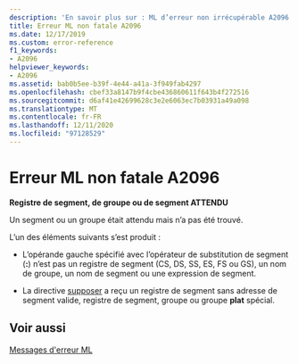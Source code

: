 ```yaml
---
description: 'En savoir plus sur : ML d’erreur non irrécupérable A2096'
title: Erreur ML non fatale A2096
ms.date: 12/17/2019
ms.custom: error-reference
f1_keywords:
- A2096
helpviewer_keywords:
- A2096
ms.assetid: bab0b5ee-b39f-4e44-a41a-3f949fab4297
ms.openlocfilehash: cbef33a8147b9f4cbe436860611f643b4f272516
ms.sourcegitcommit: d6af41e42699628c3e2e6063ec7b03931a49a098
ms.translationtype: MT
ms.contentlocale: fr-FR
ms.lasthandoff: 12/11/2020
ms.locfileid: "97128529"
---
```

# <a name="ml-nonfatal-error-a2096"></a>Erreur ML non fatale A2096

**Registre de segment, de groupe ou de segment ATTENDU**

Un segment ou un groupe était attendu mais n’a pas été trouvé.

L’un des éléments suivants s’est produit :

- L’opérande gauche spécifié avec l’opérateur de substitution de segment (**:**) n’est pas un registre de segment (CS, DS, SS, ES, FS ou GS), un nom de groupe, un nom de segment ou une expression de segment.

- La directive [supposer](assume.md) a reçu un registre de segment sans adresse de segment valide, registre de segment, groupe ou groupe **plat** spécial.

## <a name="see-also"></a>Voir aussi

[Messages d'erreur ML](ml-error-messages.md)

